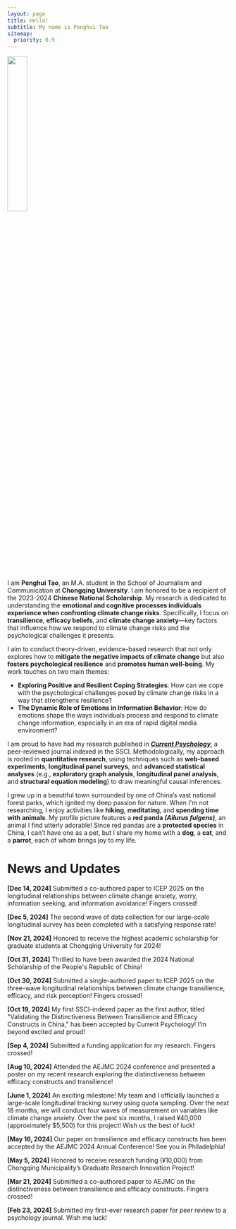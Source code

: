 ```yaml
---
layout: page
title: Hello!
subtitle: My name is Penghui Tao
sitemap:
  priority: 0.9
---
```


<img src="{{ '/assets/img/penghui.png' | prepend: site.baseurl }}" id="about-img" style="width: 30%; max-width: 800px;">

<div id="describe-text">
	<p align="left">I am <b>Penghui Tao</b>, an M.A. student in the School of Journalism and Communication at <b>Chongqing University</b>. I am honored to be a recipient of the 2023-2024 <b>Chinese National Scholarship</b>. My research is dedicated to understanding the <b>emotional and cognitive processes individuals experience when confronting climate change risks</b>. Specifically, I focus on <b>transilience</b>, <b>efficacy beliefs</b>, and <b>climate change anxiety</b>—key factors that influence how we respond to climate change risks and the psychological challenges it presents.</p>

<p align="left">I aim to conduct theory-driven, evidence-based research that not only explores how to <b>mitigate the negative impacts of climate change</b> but also <b>fosters psychological resilience</b> and <b>promotes human well-being</b>. My work touches on two main themes:</p>

<ul align="left">
    <li><b>Exploring Positive and Resilient Coping Strategies</b>: How can we cope with the psychological challenges posed by climate change risks in a way that strengthens resilience?</li>
    <li><b>The Dynamic Role of Emotions in Information Behavior</b>: How do emotions shape the ways individuals process and respond to climate change information, especially in an era of rapid digital media environment?</li>
</ul>

<p align="left">I am proud to have had my research published in <a href="https://doi.org/10.1007/s12144-024-06864-y"><b><i>Current Psychology</i></b></a>, a peer-reviewed journal indexed in the SSCI. Methodologically, my approach is rooted in <b>quantitative research</b>, using techniques such as <b>web-based experiments</b>, <b>longitudinal panel surveys</b>, and <b>advanced statistical analyses</b> (e.g., <b>exploratory graph analysis</b>, <b>longitudinal panel analysis</b>, and <b>structural equation modeling</b>) to draw meaningful causal inferences.</p>

<p align="left">I grew up in a beautiful town surrounded by one of China’s vast national forest parks, which ignited my deep passion for nature. When I'm not researching, I enjoy activities like <b>hiking</b>, <b>meditating</b>, and <b>spending time with animals</b>. My profile picture features a <b>red panda <i>(Ailurus fulgens)</i></b>, an animal I find utterly adorable! Since red pandas are a <b>protected species</b> in China, I can’t have one as a pet, but I share my home with a <b>dog</b>, a <b>cat</b>, and a <b>parrot</b>, each of whom brings joy to my life.</p>

<h1>News and Updates</h1>

<div id="updates">
  <p><b>[Dec 14, 2024]</b> Submitted a co-authored paper to ICEP 2025 on the longitudinal relationships between climate change anxiety, worry, information seeking, and information avoidance! Fingers crossed!</p>

  <p><b>[Dec 5, 2024]</b> The second wave of data collection for our large-scale longitudinal survey has been completed with a satisfying response rate!</p>

  <p><b>[Nov 21, 2024]</b> Honored to receive the highest academic scholarship for graduate students at Chongqing University for 2024!</p>

  <p><b>[Oct 31, 2024]</b> Thrilled to have been awarded the 2024 National Scholarship of the People's Republic of China!</p>

  <p><b>[Oct 30, 2024]</b> Submitted a single-authored paper to ICEP 2025 on the three-wave longitudinal relationships between climate change transilience, efficacy, and risk perception! Fingers crossed!</p>

  <p><b>[Oct 19, 2024]</b> My first SSCI-indexed paper as the first author, titled "Validating the Distinctiveness Between Transilience and Efficacy Constructs in China," has been accepted by Current Psychology! I’m beyond excited and proud!</p>

  <p><b>[Sep 4, 2024]</b> Submitted a funding application for my research. Fingers crossed!</p>

  <p><b>[Aug 10, 2024]</b> Attended the AEJMC 2024 conference and presented a poster on my recent research exploring the distinctiveness between efficacy constructs and transilience!</p>

  <p><b>[June 1, 2024]</b> An exciting milestone! My team and I officially launched a large-scale longitudinal tracking survey using quota sampling. Over the next 18 months, we will conduct four waves of measurement on variables like climate change anxiety. Over the past six months, I raised ¥40,000 (approximately $5,500) for this project! Wish us the best of luck!</p>

  <p><b>[May 16, 2024]</b> Our paper on transilience and efficacy constructs has been accepted by the AEJMC 2024 Annual Conference! See you in Philadelphia!</p>

  <p><b>[May 5, 2024]</b> Honored to receive research funding (¥10,000) from Chongqing Municipality’s Graduate Research Innovation Project!</p>

  <p><b>[Mar 21, 2024]</b> Submitted a co-authored paper to AEJMC on the distinctiveness between transilience and efficacy constructs. Fingers crossed!</p>

  <p><b>[Feb 23, 2024]</b> Submitted my first-ever research paper for peer review to a psychology journal. Wish me luck!</p>
</div>
